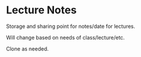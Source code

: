 # Lecture Notes
Storage and sharing point for notes/date for lectures.  

Will change based on needs of class/lecture/etc.  

Clone as needed.
